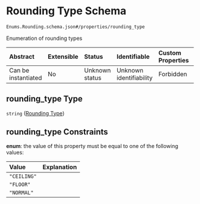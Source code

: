 # Rounding Type Schema

```txt
Enums.Rounding.schema.json#/properties/rounding_type
```

Enumeration of rounding types

| Abstract            | Extensible | Status         | Identifiable            | Custom Properties | Additional Properties | Access Restrictions | Defined In                                                                                              |
| :------------------ | :--------- | :------------- | :---------------------- | :---------------- | :-------------------- | :------------------ | :------------------------------------------------------------------------------------------------------ |
| Can be instantiated | No         | Unknown status | Unknown identifiability | Forbidden         | Allowed               | none                | [ConversionTrigger.schema.json\*](../schema/types/ConversionTrigger.schema.json "open original schema") |

## rounding_type Type

`string` ([Rounding Type](conversiontrigger-properties-rounding-type.md))

## rounding_type Constraints

**enum**: the value of this property must be equal to one of the following values:

| Value       | Explanation |
| :---------- | :---------- |
| `"CEILING"` |             |
| `"FLOOR"`   |             |
| `"NORMAL"`  |             |
